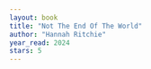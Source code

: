 ```yaml
---
layout: book
title: "Not The End Of The World"
author: "Hannah Ritchie"
year_read: 2024
stars: 5
---
```


